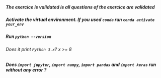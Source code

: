 ##### The exercice is validated is all questions of the exercice are validated

##### Activate the virtual environment. If you used `conda` run `conda activate your_env`

##### Run `python --version`

###### Does it print `Python 3.x`? x >= 8

##### Does `import jupyter`, `import numpy`, `import pandas` and `import keras` run without any error ? 
